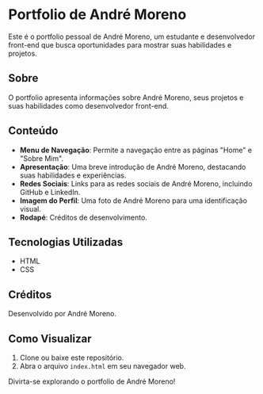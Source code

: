 # Portfolio de André Moreno

Este é o portfolio pessoal de André Moreno, um estudante e desenvolvedor front-end que busca oportunidades para mostrar suas habilidades e projetos.

## Sobre

O portfolio apresenta informações sobre André Moreno, seus projetos e suas habilidades como desenvolvedor front-end.

## Conteúdo

- **Menu de Navegação**: Permite a navegação entre as páginas "Home" e "Sobre Mim".
- **Apresentação**: Uma breve introdução de André Moreno, destacando suas habilidades e experiências.
- **Redes Sociais**: Links para as redes sociais de André Moreno, incluindo GitHub e LinkedIn.
- **Imagem do Perfil**: Uma foto de André Moreno para uma identificação visual.
- **Rodapé**: Créditos de desenvolvimento.

## Tecnologias Utilizadas

- HTML
- CSS

## Créditos

Desenvolvido por André Moreno.

## Como Visualizar

1. Clone ou baixe este repositório.
2. Abra o arquivo `index.html` em seu navegador web.

Divirta-se explorando o portfolio de André Moreno!


